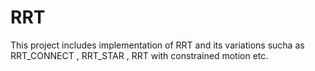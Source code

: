 # RRT
This project includes implementation of RRT and its variations sucha as RRT_CONNECT , RRT_STAR , RRT with constrained motion etc.
